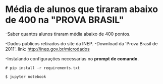 # Média de alunos que tiraram abaixo de 400 na "PROVA BRASIL"

-Saber quantos alunos tiraram média abaixo de 400 pontos.

-Dados públicos retirados do site da INEP.
-Download da 'Prova Brasil de 2011'.
link:
http://inep.gov.br/microdados


-Instalando configurações necessarias no **prompt de comando**.
```
# pip install -r requirements.txt
```
```
$ jupyter notebook
```
